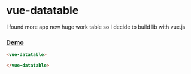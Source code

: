 # vue-datatable
I found more app new huge work table so I decide to build lib with vue.js

### [Demo](https://abdulaziz5h.github.io/vue-datatable/)

```html
<vue-datatable>

</vue-datatable>

```
